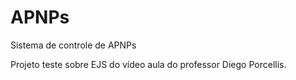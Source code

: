 # APNPs
Sistema de controle de APNPs

Projeto teste sobre EJS do vídeo aula do professor Diego Porcellis. 
